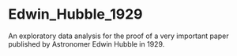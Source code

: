 # Edwin_Hubble_1929
An exploratory data analysis for the proof of a very important paper published by Astronomer Edwin Hubble in 1929.
